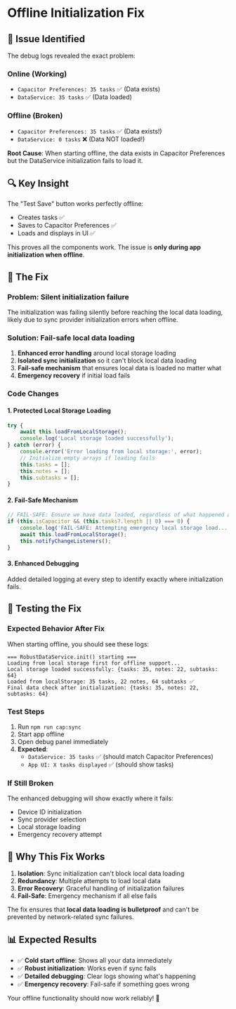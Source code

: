 # Offline Initialization Fix

## 🎯 **Issue Identified**

The debug logs revealed the exact problem:

### **Online (Working)**
- `Capacitor Preferences: 35 tasks` ✅ (Data exists)
- `DataService: 35 tasks` ✅ (Data loaded)

### **Offline (Broken)**
- `Capacitor Preferences: 35 tasks` ✅ (Data exists!)
- `DataService: 0 tasks` ❌ (Data NOT loaded!)

**Root Cause**: When starting offline, the data exists in Capacitor Preferences but the DataService initialization fails to load it.

## 🔍 **Key Insight**

The "Test Save" button works perfectly offline:
- Creates tasks ✅
- Saves to Capacitor Preferences ✅  
- Loads and displays in UI ✅

This proves all the components work. The issue is **only during app initialization when offline**.

## 🔧 **The Fix**

### **Problem**: Silent initialization failure
The initialization was failing silently before reaching the local data loading, likely due to sync provider initialization errors when offline.

### **Solution**: Fail-safe local data loading
1. **Enhanced error handling** around local storage loading
2. **Isolated sync initialization** so it can't block local data loading
3. **Fail-safe mechanism** that ensures local data is loaded no matter what
4. **Emergency recovery** if initial load fails

### **Code Changes**

#### **1. Protected Local Storage Loading**
```javascript
try {
    await this.loadFromLocalStorage();
    console.log('Local storage loaded successfully');
} catch (error) {
    console.error('Error loading from local storage:', error);
    // Initialize empty arrays if loading fails
    this.tasks = [];
    this.notes = [];
    this.subtasks = [];
}
```

#### **2. Fail-Safe Mechanism**
```javascript
// FAIL-SAFE: Ensure we have data loaded, regardless of what happened above
if (this.isCapacitor && (this.tasks?.length || 0) === 0) {
    console.log('FAIL-SAFE: Attempting emergency local storage load...');
    await this.loadFromLocalStorage();
    this.notifyChangeListeners();
}
```

#### **3. Enhanced Debugging**
Added detailed logging at every step to identify exactly where initialization fails.

## 🧪 **Testing the Fix**

### **Expected Behavior After Fix**
When starting offline, you should see these logs:
```
=== RobustDataService.init() starting ===
Loading from local storage first for offline support...
Local storage loaded successfully: {tasks: 35, notes: 22, subtasks: 64}
Loaded from localStorage: 35 tasks, 22 notes, 64 subtasks ✅
Final data check after initialization: {tasks: 35, notes: 22, subtasks: 64}
```

### **Test Steps**
1. Run `npm run cap:sync`
2. Start app offline
3. Open debug panel immediately
4. **Expected**: 
   - `DataService: 35 tasks` ✅ (should match Capacitor Preferences)
   - `App UI: X tasks displayed` ✅ (should show tasks)

### **If Still Broken**
The enhanced debugging will show exactly where it fails:
- Device ID initialization
- Sync provider selection  
- Local storage loading
- Emergency recovery attempt

## 🎯 **Why This Fix Works**

1. **Isolation**: Sync initialization can't block local data loading
2. **Redundancy**: Multiple attempts to load local data
3. **Error Recovery**: Graceful handling of initialization failures
4. **Fail-Safe**: Emergency mechanism if all else fails

The fix ensures that **local data loading is bulletproof** and can't be prevented by network-related sync failures.

## 📊 **Expected Results**

- ✅ **Cold start offline**: Shows all your data immediately
- ✅ **Robust initialization**: Works even if sync fails
- ✅ **Detailed debugging**: Clear logs showing what's happening
- ✅ **Emergency recovery**: Fail-safe if something goes wrong

Your offline functionality should now work reliably! 🎉